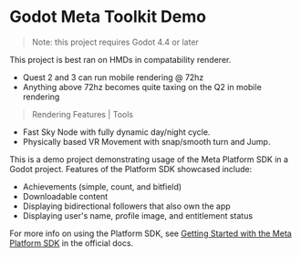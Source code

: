 # Godot Meta Toolkit Demo

> Note: this project requires Godot 4.4 or later

This project is best ran on HMDs in compatability renderer.

- Quest 2 and 3 can run mobile rendering @ 72hz
- Anything above 72hz becomes quite taxing on the Q2 in mobile rendering

> Rendering Features | Tools

- Fast Sky Node with fully dynamic day/night cycle.
- Physically based VR Movement with snap/smooth turn and Jump.

This is a demo project demonstrating usage of the Meta Platform SDK in a Godot project. Features of the Platform SDK showcased include:

- Achievements (simple, count, and bitfield)
- Downloadable content
- Displaying bidirectional followers that also own the app
- Displaying user's name, profile image, and entitlement status

For more info on using the Platform SDK, see [Getting Started with the Meta Platform SDK](https://godot-sdk-integrations.github.io/godot-meta-toolkit/manual/platform_sdk/getting_started.html) in the official docs.
